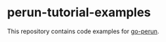# perun-tutorial-examples

This repository contains code examples for [go-perun](https://github.com/hyperledger-labs/go-perun).
